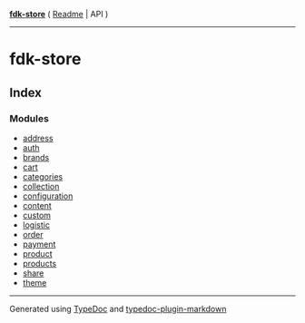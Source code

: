 [**fdk-store**](README.md) ( [Readme](README.md) \| API )

---

# fdk-store

## Index

### Modules

- [address](address/README.md)
- [auth](auth/README.md)
- [brands](brands/README.md)
- [cart](cart/README.md)
- [categories](categories/README.md)
- [collection](collection/README.md)
- [configuration](configuration/README.md)
- [content](content/README.md)
- [custom](custom/README.md)
- [logistic](logistic/README.md)
- [order](order/README.md)
- [payment](payment/README.md)
- [product](product/README.md)
- [products](products/README.md)
- [share](share/README.md)
- [theme](theme/README.md)

---

Generated using [TypeDoc](https://typedoc.org/) and [typedoc-plugin-markdown](https://www.npmjs.com/package/typedoc-plugin-markdown)
